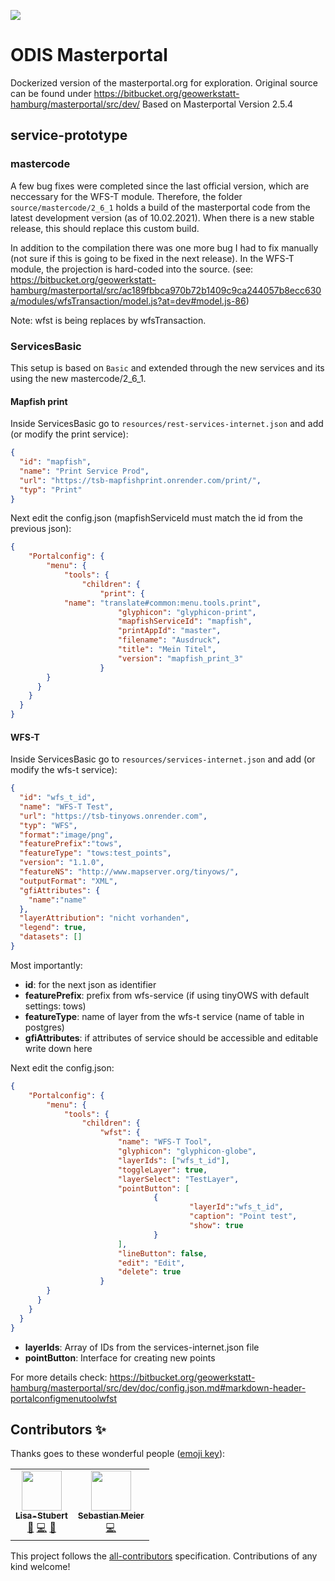 ![](https://img.shields.io/badge/Build%20with%20%E2%9D%A4%EF%B8%8F-at%20Technologiesitftung%20Berlin-blue)

# ODIS Masterportal
Dockerized version of the masterportal.org  for exploration. Original source can be found under https://bitbucket.org/geowerkstatt-hamburg/masterportal/src/dev/
Based on Masterportal Version 2.5.4

## service-prototype

### mastercode
A few bug fixes were completed since the last official version, which are neccessary for the WFS-T module. Therefore, the folder `source/mastercode/2_6_1` holds a build of the masterportal code from the latest development version (as of 10.02.2021). When there is a new stable release, this should replace this custom build. 

In addition to the compilation there was one more bug I had to fix manually (not sure if this is going to be fixed in the next release). In the WFS-T module, the projection is hard-coded into the source. (see: https://bitbucket.org/geowerkstatt-hamburg/masterportal/src/ac189fbbca970b72b1409c9ca244057b8ecc630a/modules/wfsTransaction/model.js?at=dev#model.js-86) 

Note: wfst is being replaces by wfsTransaction.

### ServicesBasic

This setup is based on `Basic` and extended through the new services and its using the new mastercode/2_6_1.

#### Mapfish print

Inside ServicesBasic go to `resources/rest-services-internet.json` and add (or modify the print service):

```json
{
  "id": "mapfish",
  "name": "Print Service Prod",
  "url": "https://tsb-mapfishprint.onrender.com/print/",
  "typ": "Print"
}
```

Next edit the config.json (mapfishServiceId must match the id from the previous json):

```json
{
	"Portalconfig": {
		"menu": {
			"tools": {
				"children": {
					"print": {
            "name": "translate#common:menu.tools.print",
						"glyphicon": "glyphicon-print",
						"mapfishServiceId": "mapfish",
						"printAppId": "master",
						"filename": "Ausdruck",
						"title": "Mein Titel",
						"version": "mapfish_print_3"
					}
        }
      }
    }
  }
}
```

#### WFS-T

Inside ServicesBasic go to `resources/services-internet.json` and add (or modify the wfs-t service):

```json
{
  "id": "wfs_t_id",
  "name": "WFS-T Test",
  "url": "https://tsb-tinyows.onrender.com",
  "typ": "WFS",
  "format":"image/png",
  "featurePrefix":"tows",
  "featureType": "tows:test_points",
  "version": "1.1.0",
  "featureNS": "http://www.mapserver.org/tinyows/",
  "outputFormat": "XML",
  "gfiAttributes": {
    "name":"name"
  },
  "layerAttribution": "nicht vorhanden",
  "legend": true,
  "datasets": []
}
```

Most importantly:

- **id**: for the next json as identifier
- **featurePrefix**: prefix from wfs-service (if using tinyOWS with default settings: tows)
- **featureType**: name of layer from the wfs-t service (name of table in postgres)
- **gfiAttributes**: if attributes of service should be accessible and editable write down here

Next edit the config.json:


```json
{
	"Portalconfig": {
		"menu": {
			"tools": {
				"children": {
					"wfst": {
						"name": "WFS-T Tool",
						"glyphicon": "glyphicon-globe",
						"layerIds": ["wfs_t_id"],
						"toggleLayer": true,
						"layerSelect": "TestLayer",
						"pointButton": [
								{
										"layerId":"wfs_t_id",
										"caption": "Point test",
										"show": true
								}
						],
						"lineButton": false,
						"edit": "Edit",
						"delete": true
					}
        }
      }
    }
  }
}
```

- **layerIds**: Array of IDs from the services-internet.json file
- **pointButton**: Interface for creating new points

For more details check: https://bitbucket.org/geowerkstatt-hamburg/masterportal/src/dev/doc/config.json.md#markdown-header-portalconfigmenutoolwfst


## Contributors ✨

Thanks goes to these wonderful people ([emoji key](https://allcontributors.org/docs/en/emoji-key)):

<!-- ALL-CONTRIBUTORS-LIST:START - Do not remove or modify this section -->
<!-- prettier-ignore-start -->
<!-- markdownlint-disable -->
<table>
  <tr>
    <td align="center"><a href="https://github.com/Lisa-Stubert"><img src="https://avatars.githubusercontent.com/u/61182572?v=4?s=64" width="64px;" alt=""/><br /><sub><b>Lisa-Stubert</b></sub></a><br /><a href="#data-Lisa-Stubert" title="Data">🔣</a> <a href="https://github.com/technologiestiftung/odis-masterportal/commits?author=Lisa-Stubert" title="Code">💻</a> <a href="https://github.com/technologiestiftung/odis-masterportal/commits?author=Lisa-Stubert" title="Documentation">📖</a></td>
    <td align="center"><a href="http://www.sebastianmeier.eu/"><img src="https://avatars.githubusercontent.com/u/302789?v=4?s=64" width="64px;" alt=""/><br /><sub><b>Sebastian Meier</b></sub></a><br /><a href="https://github.com/technologiestiftung/odis-masterportal/commits?author=sebastian-meier" title="Code">💻</a></td>
  </tr>
</table>

<!-- markdownlint-restore -->
<!-- prettier-ignore-end -->

<!-- ALL-CONTRIBUTORS-LIST:END -->

This project follows the [all-contributors](https://github.com/all-contributors/all-contributors) specification. Contributions of any kind welcome!